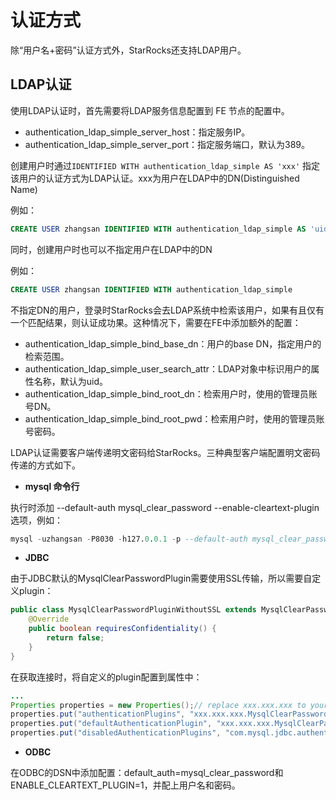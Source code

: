 # 认证方式

除“用户名+密码”认证方式外，StarRocks还支持LDAP用户。

## LDAP认证

使用LDAP认证时，首先需要将LDAP服务信息配置到 FE 节点的配置中。

* authentication\_ldap\_simple\_server\_host：指定服务IP。
* authentication\_ldap\_simple\_server\_port：指定服务端口，默认为389。

创建用户时通过`IDENTIFIED WITH authentication_ldap_simple AS 'xxx'` 指定该用户的认证方式为LDAP认证。xxx为用户在LDAP中的DN(Distinguished Name)

例如：

~~~sql
CREATE USER zhangsan IDENTIFIED WITH authentication_ldap_simple AS 'uid=zhansan,ou=company,dc=example,dc=com'
~~~

同时，创建用户时也可以不指定用户在LDAP中的DN

例如：

~~~sql
CREATE USER zhangsan IDENTIFIED WITH authentication_ldap_simple
~~~

不指定DN的用户，登录时StarRocks会去LDAP系统中检索该用户，如果有且仅有一个匹配结果，则认证成功果。这种情况下，需要在FE中添加额外的配置：

* authentication\_ldap\_simple\_bind\_base\_dn：用户的base DN，指定用户的检索范围。
* authentication\_ldap\_simple\_user\_search\_attr：LDAP对象中标识用户的属性名称，默认为uid。
* authentication\_ldap\_simple\_bind\_root\_dn：检索用户时，使用的管理员账号DN。
* authentication\_ldap\_simple\_bind\_root\_pwd：检索用户时，使用的管理员账号密码。

LDAP认证需要客户端传递明文密码给StarRocks。三种典型客户端配置明文密码传递的方式如下。

* **mysql 命令行**

执行时添加 --default-auth mysql\_clear\_password --enable-cleartext-plugin 选项，例如：

~~~sql
mysql -uzhangsan -P8030 -h127.0.0.1 -p --default-auth mysql_clear_password --enable-cleartext-plugin
~~~

* **JDBC**

由于JDBC默认的MysqlClearPasswordPlugin需要使用SSL传输，所以需要自定义plugin：

~~~java
public class MysqlClearPasswordPluginWithoutSSL extends MysqlClearPasswordPlugin {
    @Override  
    public boolean requiresConfidentiality() {
        return false;
    }
}
~~~

在获取连接时，将自定义的plugin配置到属性中：

~~~java
...
Properties properties = new Properties();// replace xxx.xxx.xxx to your pacakage name
properties.put("authenticationPlugins", "xxx.xxx.xxx.MysqlClearPasswordPluginWithoutSSL");
properties.put("defaultAuthenticationPlugin", "xxx.xxx.xxx.MysqlClearPasswordPluginWithoutSSL");
properties.put("disabledAuthenticationPlugins", "com.mysql.jdbc.authentication.MysqlNativePasswordPlugin");DriverManager.getConnection(url, properties);
~~~

* **ODBC**

在ODBC的DSN中添加配置：default\_auth=mysql\_clear\_password和ENABLE\_CLEARTEXT\_PLUGIN=1，并配上用户名和密码。
